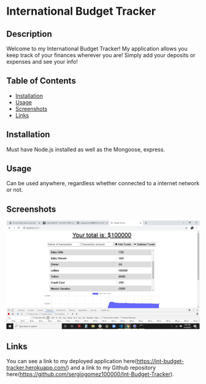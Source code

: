 # International Budget Tracker

## Description
Welcome to my International Budget Tracker! My application allows you keep track of your finances wherever you are! Simply add your deposits or expenses and see your info! 

## Table of Contents
* [Installation](#Installation)
* [Usage](#Usage)
* [Screenshots](#Screenshots)
* [Links](#Links)

## Installation
Must have Node.js installed as well as the Mongoose, express.

## Usage 
Can be used anywhere, regardless whether connected to a internet network or not.

## Screenshots
<img src="images\Screenshot (102).png">

## Links 
You can see a link to my deployed application here(https://int-budget-tracker.herokuapp.com/) and a link to my Github repository here(https://github.com/sergiogomez100000/Int-Budget-Tracker).